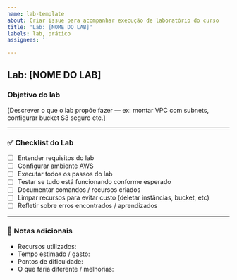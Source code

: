 ```yaml
---
name: lab-template
about: Criar issue para acompanhar execução de laboratório do curso
title: 'Lab: [NOME DO LAB]'
labels: lab, prático
assignees: ''

---
```


## Lab: [NOME DO LAB]
### Objetivo do lab
[Descrever o que o lab propõe fazer — ex: montar VPC com subnets, configurar bucket S3 seguro etc.]

---

### ✅ Checklist do Lab

- [ ] Entender requisitos do lab  
- [ ] Configurar ambiente AWS  
- [ ] Executar todos os passos do lab  
- [ ] Testar se tudo está funcionando conforme esperado  
- [ ] Documentar comandos / recursos criados  
- [ ] Limpar recursos para evitar custo (deletar instâncias, bucket, etc)  
- [ ] Refletir sobre erros encontrados / aprendizados

---

### 📂 Notas adicionais

- Recursos utilizados:  
- Tempo estimado / gasto:  
- Pontos de dificuldade:  
- O que faria diferente / melhorias:
